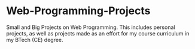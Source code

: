 # Web-Programming-Projects
Small and Big Projects on Web Programming.
This includes personal projects, as well as projects made as an effort for my course curriculum in my BTech (CE) degree.
